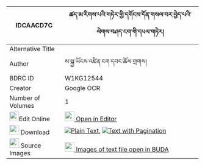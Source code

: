 |IDCAACD7C|ཚད་མ་རིགས་པའི་གཏེར་གྱི་དགོངས་དོན་གསལ་བར་བྱེད་པའི་ལེགས་བཤད་ངག་གི་དཔལ་གཏེར། 
| --- | --- 
|Alternative Title |
|Author| ས་སྐྱ་ཡོངས་འཛིན་ངག་དབང་ཆོས་གྲགས།
|BDRC ID | W1KG12544
|Creator | Google OCR
|Number of Volumes| 1
|<img width="25" src="https://img.icons8.com/color/25/000000/edit-property.png">Edit Online| [<img width="25" src="https://avatars.githubusercontent.com/u/45091458?s=200&v=4"> Open in Editor](http://editor.openpecha.org/IDCAACD7C)
|<img width="25" src="https://img.icons8.com/fluent/48/000000/download-2.png"/>  Download | [![](https://img.icons8.com/color/20/000000/txt.png)Plain Text](https://github.com/Openpecha/IDCAACD7C/releases/download/v1/tsema_rikpa_i_ter_gyi_gong_don_plain_IDCAACD7C.zip), [![](https://img.icons8.com/color/20/000000/txt.png)Text with Pagination](https://github.com/Openpecha/IDCAACD7C/releases/download/v1/tsema_rikpa_i_ter_gyi_gong_don_pages_IDCAACD7C.zip)
|<img width="25" src="https://img.icons8.com/plasticine/100/000000/pictures-folder.png"/>  Source Images | [<img width="25" src="https://library.bdrc.io/icons/BUDA-small.svg"> Images of text file open in BUDA](https://library.bdrc.io/show/bdr:W1KG12544)